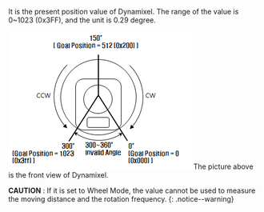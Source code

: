 It is the present position value of Dynamixel.
The range of the value is 0~1023 (0x3FF), and the unit is 0.29 degree.

![](/assets/images/dxl/dx/dx_series_goal_position.png)
The picture above is the front view of Dynamixel.

**CAUTION** : If it is set to Wheel Mode, the value cannot be used to measure the moving distance and the rotation frequency.
{: .notice--warning}
